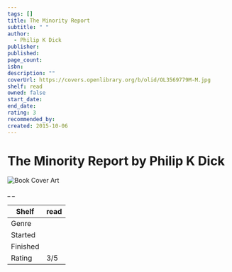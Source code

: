 ```yaml
---
tags: []
title: The Minority Report
subtitle: " "
author:
  - Philip K Dick
publisher: 
published: 
page_count: 
isbn: 
description: ""
coverUrl: https://covers.openlibrary.org/b/olid/OL3569779M-M.jpg
shelf: read
owned: false
start_date: 
end_date: 
rating: 3
recommended_by: 
created: 2015-10-06
---
```


# The Minority Report by Philip K Dick

![Book Cover Art](https://covers.openlibrary.org/b/olid/OL3569779M-M.jpg)

_ _

| Shelf | read |
| --- | --- |
| Genre |  |
| Started |  |
| Finished |  |
| Rating | 3/5 |

